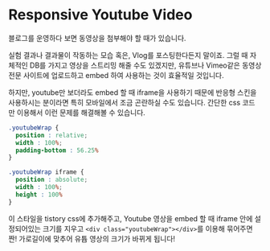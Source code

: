 # Responsive Youtube Video
블로그를 운영하다 보면 동영상을 첨부해야 할 때가 있습니다. 

실험 결과나 결과물이 작동하는 모습 혹은, Vlog를 포스팅한다든지 말이죠. 그럴 때 자체적인 DB를 가지고 영상을 스트리밍 해줄 수도 있겠지만, 유튜브나 Vimeo같은 동영상 전문 사이트에 업로드하고 embed 하여 사용하는 것이 효율적일 것입니다.

하지만, youtube만 보더라도 embed 할 때 iframe을 사용하기 때문에 반응형 스킨을 사용하시는 분이라면 특히 모바일에서 조금 곤란하실 수도 있습니다. 간단한 css 코드만 이용해서 이런 문제를 해결해볼 수 있습니다.

```css
.youtubeWrap {
  position : relative;
  width : 100%;
  padding-bottom : 56.25%
}

.youtubeWrap iframe {
  position : absolute;
  width : 100%;
  height : 100%
}
```
이 스타일을 tistory css에 추가해주고, Youtube 영상을 embed 할 때 iframe 안에 설정되어있는 크기를 지우고 `<div class="youtubeWrap"></div>`를 이용해 묶어주면 짠! 가로길이에 맞추어 유튭 영상의 크기가 바뀌게 됩니다!
